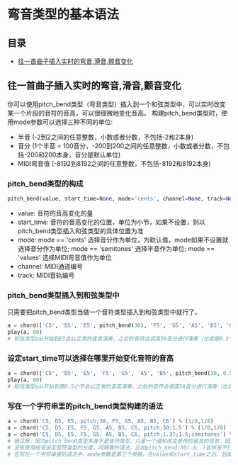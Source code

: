 # 弯音类型的基本语法



## 目录

- [往一首曲子插入实时的弯音,滑音,颤音变化](#往一首曲子插入实时的弯音滑音颤音变化)



## 往一首曲子插入实时的弯音,滑音,颤音变化

你可以使用pitch_bend类型（弯音类型）插入到一个和弦类型中，可以实时改变某一个片段的音符的音高，可以很细微地变化音高。
构建pitch_bend类型时，使用mode参数可以选择三种不同的单位:

* 半音 (-2到2之间的任意整数，小数或者分数，不包括-2和2本身)
* 音分 (1个半音 = 100音分，-200到200之间的任意整数，小数或者分数，不包括-200和200本身，音分是默认单位)
* MIDI弯音值 (-8192到8192之间的任意整数，不包括-8192和8192本身)

### pitch_bend类型的构成

```python
pitch_bend(value, start_time=None, mode='cents', channel=None, track=None)
```

- value: 音符的音高变化的量
- start_time: 音符的音高变化的位置，单位为小节，如果不设置，则以pitch_bend类型插入和弦类型的具体位置为准
- mode: mode == 'cents' 选择音分作为单位，为默认值，mode如果不设置就选择音分作为单位; mode == 'semitones' 选择半音作为单位; mode == 'values' 选择MIDI弯音值作为单位
- channel: MIDI通道编号
- track: MIDI音轨编号

### pitch_bend类型插入到和弦类型中

只需要把pitch_bend类型当做一个音符类型插入到和弦类型中就行了。

```python
a = chord(['C5', 'D5', 'E5', pitch_bend(30), 'F5', 'G5', 'A5', 'B5', 'C6']) % (1/8,1/8)
play(a, 80)
# 和弦类型a从开始到E5会以正常的音高演奏，之后的音符会调高30音分进行演奏（也就是0.3个半音）
```

### 设定start_time可以选择在哪里开始变化音符的音高

```python
a = chord(['C5', 'D5', 'E5', 'F5', 'G5', 'A5', 'B5', pitch_bend(30, 0.5)]) % (1/8,1/8)
play(a, 80)
# 和弦类型a从开始到第0.5小节会以正常的音高演奏，之后的音符会调高30音分进行演奏（也就是0.3个半音）(以第0小节作为开头)
```

### 写在一个字符串里的pitch_bend类型构建的语法

```python
a = chord('C5, D5, E5, pitch;30, F5, G5, A5, B5, C6') % (1/8,1/8)
a = chord('C5, D5, E5, F5, G5, A5, B5, C6, pitch;30;1.5') % (1/8,1/8)
a = chord('C5, D5, E5, F5, G5, A5, B5, C6, pitch;1.37;1.5;semitones') % (1/8,1/8)
# 请注意，因为pitch_bend类型本身不是音符类型，只是一个通知改变音符的音高的信息，因此在写在一个字符串里的语法中
# 没有使用括号设定音符类型的长度，间隔等的语法，比如pitch_bend;30(.8;.)这样是不行的。
# 在写在一个字符串里的语法中，mode参数是第三个参数，在value和start_time之后，后面的两个参数分别是channel和track
```

